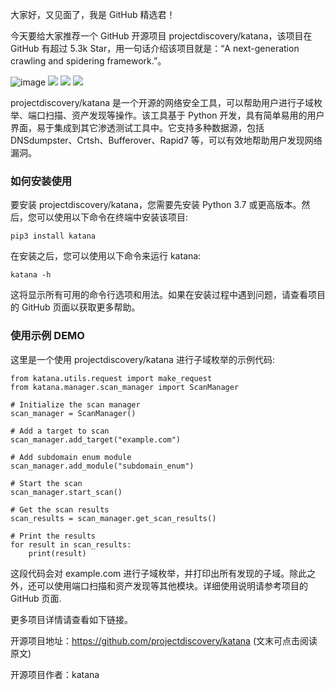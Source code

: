 
大家好，又见面了，我是 GitHub 精选君！

今天要给大家推荐一个 GitHub 开源项目 projectdiscovery/katana，该项目在 GitHub 有超过 5.3k Star，用一句话介绍该项目就是：“A next-generation crawling and spidering framework.”。

![image](https://user-images.githubusercontent.com/8293321/199371558-daba03b6-bf9c-4883-8506-76497c6c3a44.png)
![](https://user-images.githubusercontent.com/8293321/196779266-421c79d4-643a-4f73-9b54-3da379bbac09.png)
![](https://goreportcard.com/badge/github.com/projectdiscovery/katana)
![](https://raw.githubusercontent.com/projectdiscovery/nuclei-burp-plugin/main/static/join-discord.png)

projectdiscovery/katana 是一个开源的网络安全工具，可以帮助用户进行子域枚举、端口扫描、资产发现等操作。该工具基于 Python 开发，具有简单易用的用户界面，易于集成到其它渗透测试工具中。它支持多种数据源，包括 DNSdumpster、Crtsh、Bufferover、Rapid7 等，可以有效地帮助用户发现网络漏洞。



### 如何安装使用

要安装 projectdiscovery/katana，您需要先安装 Python 3.7 或更高版本。然后，您可以使用以下命令在终端中安装该项目:
```
pip3 install katana
```
在安装之后，您可以使用以下命令来运行 katana:
```
katana -h
```
这将显示所有可用的命令行选项和用法。如果在安装过程中遇到问题，请查看项目的 GitHub 页面以获取更多帮助。


### 使用示例 DEMO

这里是一个使用 projectdiscovery/katana 进行子域枚举的示例代码:
```
from katana.utils.request import make_request
from katana.manager.scan_manager import ScanManager

# Initialize the scan manager
scan_manager = ScanManager()

# Add a target to scan
scan_manager.add_target("example.com")

# Add subdomain enum module
scan_manager.add_module("subdomain_enum")

# Start the scan
scan_manager.start_scan()

# Get the scan results
scan_results = scan_manager.get_scan_results()

# Print the results
for result in scan_results:
    print(result)
```
这段代码会对 example.com 进行子域枚举，并打印出所有发现的子域。除此之外，还可以使用端口扫描和资产发现等其他模块。详细使用说明请参考项目的 GitHub 页面.


更多项目详情请查看如下链接。

开源项目地址：https://github.com/projectdiscovery/katana  (文末可点击阅读原文)

开源项目作者：katana

